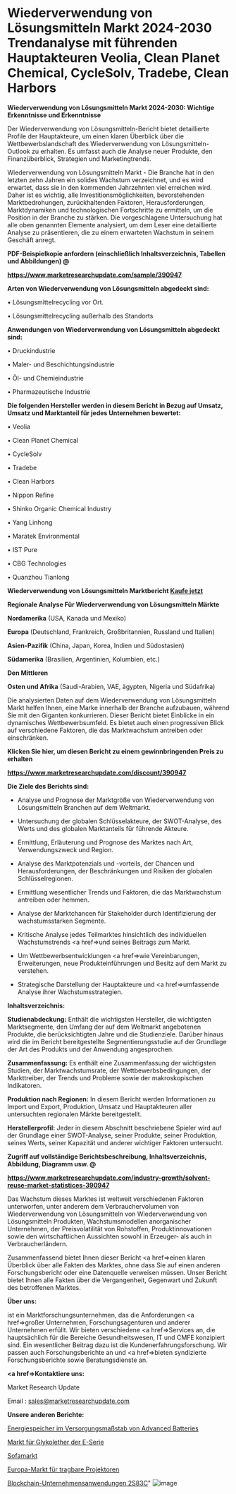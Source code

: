 # Wiederverwendung von Lösungsmitteln Markt 2024-2030 Trendanalyse mit führenden Hauptakteuren Veolia, Clean Planet Chemical, CycleSolv, Tradebe, Clean Harbors

<strong>Wiederverwendung von Lösungsmitteln Markt 2024-2030: Wichtige Erkenntnisse und Erkenntnisse</strong>

Der Wiederverwendung von Lösungsmitteln-Bericht bietet detaillierte Profile der Hauptakteure, um einen klaren Überblick über die Wettbewerbslandschaft des Wiederverwendung von Lösungsmitteln-Outlook zu erhalten. Es umfasst auch die Analyse neuer Produkte, den Finanzüberblick, Strategien und Marketingtrends.

Wiederverwendung von Lösungsmitteln Markt - Die Branche hat in den letzten zehn Jahren ein solides Wachstum verzeichnet, und es wird erwartet, dass sie in den kommenden Jahrzehnten viel erreichen wird. Daher ist es wichtig, alle Investitionsmöglichkeiten, bevorstehenden Marktbedrohungen, zurückhaltenden Faktoren, Herausforderungen, Marktdynamiken und technologischen Fortschritte zu ermitteln, um die Position in der Branche zu stärken. Die vorgeschlagene Untersuchung hat alle oben genannten Elemente analysiert, um dem Leser eine detaillierte Analyse zu präsentieren, die zu einem erwarteten Wachstum in seinem Geschäft anregt.



<strong><b>PDF-Beispielkopie anfordern (einschließlich Inhaltsverzeichnis, Tabellen und Abbildungen) @ </b></strong>

<strong><a href=https://www.marketresearchupdate.com/sample/390947>

<strong>https://www.marketresearchupdate.com/sample/390947</u></a></strong></strong>



<strong>Arten von Wiederverwendung von Lösungsmitteln abgedeckt sind:</strong>

• Lösungsmittelrecycling vor Ort.

• Lösungsmittelrecycling außerhalb des Standorts



<strong>Anwendungen von Wiederverwendung von Lösungsmitteln abgedeckt sind:</strong>

• Druckindustrie

• Maler- und Beschichtungsindustrie

• Öl- und Chemieindustrie

• Pharmazeutische Industrie



<strong>Die folgenden Hersteller werden in diesem Bericht in Bezug auf Umsatz, Umsatz und Marktanteil für jedes Unternehmen bewertet:</strong>

• Veolia

• Clean Planet Chemical

• CycleSolv

• Tradebe

• Clean Harbors

• Nippon Refine

• Shinko Organic Chemical Industry

• Yang Linhong

• Maratek Environmental

• IST Pure

• CBG Technologies

• Quanzhou Tianlong



<strong>Wiederverwendung von Lösungsmitteln Marktbericht <a href=https://www.marketresearchupdate.com/buynow/390947>Kaufe jetzt</a></strong>



<strong>Regionale Analyse Für Wiederverwendung von Lösungsmitteln Märkte</strong>



<strong>Nordamerika</strong> (USA, Kanada und Mexiko)



<strong>Europa</strong> (Deutschland, Frankreich, Großbritannien, Russland und Italien)



<strong>Asien-Pazifik</strong> (China, Japan, Korea, Indien und Südostasien)



<strong>Südamerika</strong> (Brasilien, Argentinien, Kolumbien, etc.)



<strong>Den Mittleren</strong> 

<strong>Osten und Afrika</strong> (Saudi-Arabien, VAE, ägypten, Nigeria und Südafrika)

Die analysierten Daten auf dem Wiederverwendung von Lösungsmitteln Markt helfen Ihnen, eine Marke innerhalb der Branche aufzubauen, während Sie mit den Giganten konkurrieren. Dieser Bericht bietet Einblicke in ein dynamisches Wettbewerbsumfeld. Es bietet auch einen progressiven Blick auf verschiedene Faktoren, die das Marktwachstum antreiben oder einschränken.



<strong>Klicken Sie hier, um diesen Bericht zu einem gewinnbringenden Preis zu erhalten
</strong>

<strong><a href=https://www.marketresearchupdate.com/discount/390947>https://www.marketresearchupdate.com/discount/390947</b></u></strong></a>



<strong>Die Ziele des Berichts sind:</strong>

- Analyse und Prognose der Marktgröße von Wiederverwendung von Lösungsmitteln Branchen auf dem Weltmarkt.

- Untersuchung der globalen Schlüsselakteure, der SWOT-Analyse, des Werts und des globalen Marktanteils für führende Akteure.

- Ermittlung, Erläuterung und Prognose des Marktes nach Art, Verwendungszweck und Region.

- Analyse des Marktpotenzials und -vorteils, der Chancen und Herausforderungen, der Beschränkungen und Risiken der globalen Schlüsselregionen.

- Ermittlung wesentlicher Trends und Faktoren, die das Marktwachstum antreiben oder hemmen.

- Analyse der Marktchancen für Stakeholder durch Identifizierung der wachstumsstarken Segmente.

- Kritische Analyse jedes Teilmarktes hinsichtlich des individuellen Wachstumstrends <a href=>und</a> seines Beitrags zum Markt.

- Um Wettbewerbsentwicklungen <a href=>wie</a> Vereinbarungen, Erweiterungen, neue Produkteinführungen und Besitz auf dem Markt zu verstehen.

- Strategische Darstellung der Hauptakteure und <a href=>umfas</a>sende Analyse ihrer Wachstumsstrategien.



<strong>Inhaltsverzeichnis:</strong>



<strong>Studienabdeckung:</strong> Enthält die wichtigsten Hersteller, die wichtigsten Marktsegmente, den Umfang der auf dem Weltmarkt angebotenen Produkte, die berücksichtigten Jahre und die Studienziele. Darüber hinaus wird die im Bericht bereitgestellte Segmentierungsstudie auf der Grundlage der Art des Produkts und der Anwendung angesprochen.



<strong>Zusammenfassung:</strong> Es enthält eine Zusammenfassung der wichtigsten Studien, der Marktwachstumsrate, der Wettbewerbsbedingungen, der Markttreiber, der Trends und Probleme sowie der makroskopischen Indikatoren.



<strong>Produktion nach Regionen:</strong> In diesem Bericht werden Informationen zu Import und Export, Produktion, Umsatz und Hauptakteuren aller untersuchten regionalen Märkte bereitgestellt.



<strong>Herstellerprofil:</strong> Jeder in diesem Abschnitt beschriebene Spieler wird auf der Grundlage einer SWOT-Analyse, seiner Produkte, seiner Produktion, seines Werts, seiner Kapazität und anderer wichtiger Faktoren untersucht.



<strong><b>Zugriff auf vollständige Berichtsbeschreibung, Inhaltsverzeichnis, Abbildung, Diagramm usw. @ </b></strong>

<strong><a href=https://www.marketresearchupdate.com/industry-growth/solvent-reuse-market-statistices-390947>https://www.marketresearchupdate.com/industry-growth/solvent-reuse-market-statistices-390947</a></strong>

Das Wachstum dieses Marktes ist weltweit verschiedenen Faktoren unterworfen, unter anderem dem Verbrauchervolumen von Wiederverwendung von Lösungsmitteln von Wiederverwendung von Lösungsmitteln Produkten, Wachstumsmodellen anorganischer Unternehmen, der Preisvolatilität von Rohstoffen, Produktinnovationen sowie den wirtschaftlichen Aussichten sowohl in Erzeuger- als auch in Verbraucherländern.

Zusammenfassend bietet Ihnen dieser Bericht <a href=>einen</a> klaren Überblick über alle Fakten des Marktes, ohne dass Sie auf einen anderen Forschungsbericht oder eine Datenquelle verweisen müssen. Unser Bericht bietet Ihnen alle Fakten über die Vergangenheit, Gegenwart und Zukunft des betroffenen Marktes.



<strong>Über uns:</strong>

 ist ein Marktforschungsunternehmen, das die Anforderungen <a href=>großer</a> Unternehmen, Forschungsagenturen und anderer Unternehmen erfüllt. Wir bieten verschiedene <a href=>Services</a> an, die hauptsächlich für die Bereiche Gesundheitswesen, IT und CMFE konzipiert sind. Ein wesentlicher Beitrag dazu ist die Kundenerfahrungsforschung. Wir passen auch Forschungsberichte an und <a href=>bieten</a> syndizierte Forschungsberichte sowie Beratungsdienste an.



<strong><a href=>Kontaktiere uns:</a></strong>

Market Research Update

Email : sales@marketresearchupdate.com



<strong>Unsere anderen Berichte:</strong>

<a href=https://www.linkedin.com/pulse/advanced-batteries-utility-scale-energy-storage>Energiespeicher im Versorgungsmaßstab von Advanced Batteries</a>

<a href=https://www.linkedin.com/pulse/e-series-glycol-ethers-market-size-emerging>Markt für Glykolether der E-Serie</a>

<a href=https://www.linkedin.com/pulse/sofa-market-size-trends-consumption-future-prospects-2023-2027>Sofamarkt</a>

<a href=https://www.linkedin.com/pulse/europe-portable-projectors-market-2023-size-share>Europa-Markt für tragbare Projektoren</a>

<a href=https://www.linkedin.com/pulse/blockchain-enterprise-applications-2s83c/>Blockchain-Unternehmensanwendungen 2S83C</a>"
![image](https://github.com/Gayatrikarjule/Market-Analysis-361/assets/97346546/58ec4d8f-1b7b-441c-9580-2d7b3bb542dd)

